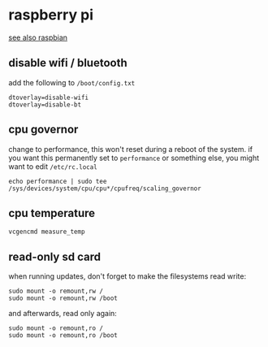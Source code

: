 # raspberry pi

[see also raspbian](raspbian)

## disable wifi / bluetooth

add the following to `/boot/config.txt`

```
dtoverlay=disable-wifi
dtoverlay=disable-bt
```

## cpu governor

change to performance, this won't reset during a reboot of the system. if you want this permanently set to `performance` or something else, you might want to edit `/etc/rc.local`

```
echo performance | sudo tee /sys/devices/system/cpu/cpu*/cpufreq/scaling_governor
```

## cpu temperature

```
vcgencmd measure_temp
```

## read-only sd card

when running updates, don't forget to make the filesystems read write:

```
sudo mount -o remount,rw /
sudo mount -o remount,rw /boot
```

and afterwards, read only again:

```
sudo mount -o remount,ro /
sudo mount -o remount,ro /boot
```
